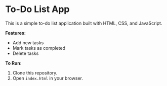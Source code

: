 # To-Do List App

This is a simple to-do list application built with HTML, CSS, and JavaScript.

**Features:**

-  Add new tasks
-  Mark tasks as completed
-  Delete tasks

**To Run:**

1. Clone this repository.
2. Open `index.html` in your browser.
